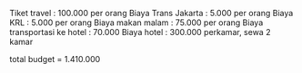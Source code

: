 Tiket travel : 100.000 per orang
Biaya Trans Jakarta : 5.000 per orang
Biaya KRL : 5.000 per orang
Biaya makan malam : 75.000 per orang
Biaya transportasi ke hotel : 70.000
Biaya hotel : 300.000 perkamar, sewa 2 kamar

total budget = 1.410.000
